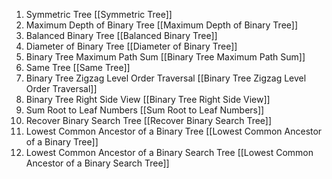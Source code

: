 1. Symmetric Tree [[Symmetric Tree]]
2. Maximum Depth of Binary Tree [[Maximum Depth of Binary Tree]]
3. Balanced Binary Tree [[Balanced Binary Tree]] 
4. Diameter of Binary Tree [[Diameter of Binary Tree]]
5. Binary Tree Maximum Path Sum [[Binary Tree Maximum Path Sum]]
6. Same Tree [[Same Tree]]
7. Binary Tree Zigzag Level Order Traversal [[Binary Tree Zigzag Level Order Traversal]]
8. Binary Tree Right Side View [[Binary Tree Right Side View]]
9. Sum Root to Leaf Numbers [[Sum Root to Leaf Numbers]] 
10. Recover Binary Search Tree [[Recover Binary Search Tree]]
11. Lowest Common Ancestor of a Binary Tree [[Lowest Common Ancestor of a Binary Tree]] 
12. Lowest Common Ancestor of a Binary Search Tree [[Lowest Common Ancestor of a Binary Search Tree]]  
